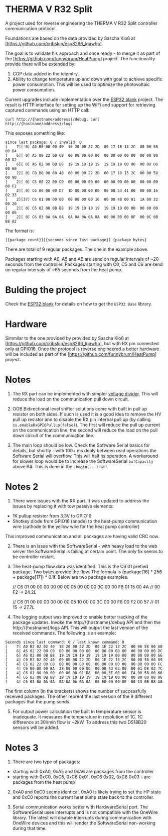 # THERMA V R32 Split

A project used for reverse engineering the THERMA V R32 Split controller communication protocol.

Foundations are based on the data provided by Sascha Kloß at [https://github.com/cribskip/esp8266_lgawhp].

The goal is to validate his approach and once ready - to merge it as part of the [https://github.com/funnybrum/HeatPump] project. The functionality provide there will be extended by:
1) COP data added in the telemtry.
2) Ability to change temperature up and down with goal to achieve specific power consumption. This will be used to optimize the photovoltaic power consumption.

Current upgrades include implementation over the [ESP32 blank](https://github.com/funnybrum/ESP32Blank) project. The result is HTTP interface for setting up the WiFi and support for retrieving captured commands using an HTTP call:
```
curl http://{hostname/address}/debug; curl http://{hostname/address}/logs
```

This exposes something like:
```
since last package: 0 / invalid: 0
[    7][ 0] A0 B0 00 00 40  16 20 00 22 2D  00 17 18 13 2C  00 06 58 00 B4
[    6][ 0] A5 00 22 00 C0  00 00 00 00 00  00 00 00 00 00  00 00 00 00 D2
[    6][ 0] A6 02 00 0B B8  19 19 19 19 19  19 19 19 00 00  00 00 00 00 66
[    2][ 0] C0 B0 00 00 40  00 00 00 22 2D  00 17 18 13 2C  00 00 58 00 90
[    2][ 0] C5 00 22 00 C0  00 00 00 00 00  00 00 00 00 00  00 00 00 00 F2
[    2][ 0] C6 00 00 00 D7  1D 00 00 00 00  00 00 53 41 00  00 00 16 02 33
[    2][37] C6 01 00 00 00  00 00 00 00 16  00 00 4B 00 01  1A 00 32 00 20
[    2][ 0] C6 02 00 0B B8  19 19 19 19 19  19 19 19 00 00  00 00 00 00 06
[    2][ 0] C6 03 0A 0A 0A  0A 0A 0A 0A 0A  00 00 00 00 0F  00 0C 0B B8 A2
```

The format is:
```
[{package count}][{seconds since last package}] {package bytes}
```

There are total of 9 regular packages. The one in the example above.

Packages starting with A0, A5 and A6 are send on regular intervals of ~20 seconds from the controller.
Packages starting with C0, C5 and C6 are send on regular intervals of ~65 seconds from the heat pump.


# Bulding the project
Check the [ESP32 blank](https://github.com/funnybrum/ESP32Blank) for details on how to get the `ESP32 Base` library.

# Hardware
Simmilar to the one provided by provided by Sascha Kloß at [https://github.com/cribskip/esp8266_lgawhp], but with RX pin connected only at GPIO16. Once the protocol is reverse engineered a better hardware will be included as part of the [https://github.com/funnybrum/HeatPump] project.

# Notes
1) The RX part can be implemented with simpler [voltage divider](https://en.wikipedia.org/wiki/Voltage_divider). This will reduce the load on the communication pull down circuit.

2) OOB Bidirectional level shifter solutions come with built in pull up resistor on both sides. If such is used it is a good idea to remove the HV pull up resistor and to disable the RX pin internal pull up (by calling `ss.enableRxGPIOPullup(false)`). The first will reduce the pull up current on the communication line, the second will reduce the load on the pull down circuit of the communication line.

3) The main loop should be low. Check the Software Serial basics for details, but shortly - with 100+ ms dealy between read operations the Software Serial will overflow. This will halt its operation. A workaround for slower loop would be to increase the SoftwareSerial `bufCapacity` above 64. This is done in the `.begin(...)` call.

# Notes 2
1) There were issues with the RX part. It was updated to address the issues by replacing it with tow passive elements:
  - 1K pullup resistor from 3.3V to GPIO16
  - Shotkey diode from GPIO16 (anode) to the heat-pump communication wire (cathode to the yellow wire for the heat pump controller)

This improved communication and all packages are having valid CRC now.

2) There is an issue with the SoftwareSerial - with heavy load to the web server the SoftwareSerial is failing at certain point. The only fix seems to be controller restart.

3) The heat-pump flow data was identified. This is the C6 01 prefied package. Two bytes provide the flow. The formula is (package[16] * 256 + package[17]) * 0.1f. Below are two package examples.

    // C6 01 00 00 00  00 00 00 05 09  00 00 3C 00 00  F8 01 15 00 4A
    //  00 F2 -> 24.2L

    // C6 01 00 00 00  00 00 00 05 10  00 00 3C 00 00  F8 00 F2 00 57
    //  01 15 -> 27.7L

4) The logging output was improved to enable better tracking of the package updates. Invoke the http://{hostname}/debug API and then the http://{hostname}/logs API. This will output the last version of the received commands. The following is an example:

```
Seconds since last command: 0 / last known command: 0
[    7] A0 B2 02 02 40  1B 20 00 22 2D  00 1E 22 13 2C  00 06 58 00 A8
[    6] A5 02 22 00 C0  00 00 00 00 00  00 00 00 00 00  00 00 00 00 DC
[    6] A6 02 00 0B B8  19 19 19 19 19  19 19 19 00 00  00 00 00 00 66
[    4] C0 B2 02 02 40  00 00 00 22 2D  00 1E 22 13 2C  00 00 58 00 89
[    4] C5 02 22 00 C0  00 00 00 00 00  00 00 00 00 00  00 00 00 00 FC
[    4] C6 00 00 00 BA  28 00 00 00 00  00 00 43 63 00  00 01 D8 02 7C
[    4] C6 01 00 00 00  00 00 00 01 D8  00 00 3E 00 00  FA 00 5B 00 66
[    4] C6 02 00 0B B8  19 19 19 19 19  19 19 19 00 00  00 00 00 00 06
[    4] C6 03 0A 0A 0A  0A 0A 0A 0A 0A  00 00 00 00 0E  00 13 0B B8 A8
```
The first column (in the brackets) shows the number of successfully received packages. The other reprent the last version of the 9 different packages that the pump sends.

5) For output power calculation the built in temperature sensor is inadequate. It measures the temperature in resolution of 1C. 1C difference at 30l/min flow is ~2kW. To address this two DS18B20 sensors will be added.


# Notes 3
1) There are two type of packages:
  - starting with 0xA0, 0xA5 and 0xA6 are packages from the controller
  - starting with 0xC0, 0xC5, 0xC6 0x01, 0xC6 0x02, 0xC6 0x03 - are packages from the heat pump

2) 0xA0 and 0xC0 seems identical. 0xA0 is likely trying to set the HP state and 0xC0 reports the current heat pump state back to the controller.

3) Serial communication works better with HardwareSerial port. The SoftwareSerial uses interrupts and is not compatible with the OneWire library. The latest will disable interrupts during communication with OneWire devices and this will render the SoftwareSerial non-working during that time.